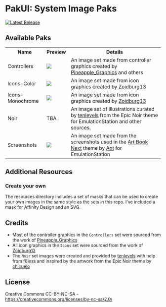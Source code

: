 # PakUI: System Image Paks

[![Latest Release](https://badgers.space/badge/Download/Latest%20Release?icon=eva-download&label=&scale=1.25&corner_radius=s)](https://github.com/anthonycaccese/pakui-system-image-paks/releases/latest)

## Available Paks

<table>
    <tr>
      <th>Name</th>
      <th>Preview</th>
      <th>Details</th>
    </tr>
    <tr>
      <td>Controllers</td>
      <td><image src="https://github.com/user-attachments/assets/55da10ff-6fa1-40c6-a246-d73f4a8e62a0" /></td>
      <td>An image set made from controller graphics created by <a href="https://archive.org/details/full-color-pngs">Pineapple_Graphics</a> and others</td>
    </tr>
    <tr>
      <td>Icons-Color</td>
      <td><image src="https://github.com/user-attachments/assets/d395d259-e436-48d2-91f1-2aa9c99e3878" /></td>
      <td>An image set made from icon graphics created by <a href="https://github.com/Zoidburg13/ES-DE-System-Icon-Set">Zoidburg13</a></td>
    </tr>
    <tr>
      <td>Icons-Monochrome</td>
      <td><image src="https://github.com/user-attachments/assets/8db581d6-62e4-42a4-af86-1511e993257b" /></td>
      <td>An image set made from icon graphics created by <a href="https://github.com/Zoidburg13/ES-DE-System-Icon-Set">Zoidburg13</a></td>
    </tr>
    <tr>
      <td>Noir</td>
      <td>TBA</td>
      <td>An image set of illustrations curated by <a href="https://www.reddit.com/user/tenlevels/">tenlevels</a> from the Epic Noir theme for EmulationStation and other sources.</td>
    </tr>
    <tr>
      <td>Screenshots</td>
      <td><image src="https://github.com/user-attachments/assets/293e3192-13ae-426a-9183-f3a671550ca5" /></td>
      <td>An image set made from the screenshots used in the <a href="https://github.com/anthonycaccese/art-book-next-es">Art Book Next</a> theme by <a href="https://github.com/anthonycaccese/">Ant</a> for EmulationStation</td>
    </tr>
</table>

## Additional Resources

### Create your own

The resources directory includes a set of masks that can be used to create your own images in the same style as the sets in this repo.  I've included a mask for Affinity Design and an SVG.

## **Credits**

- Most of the controller graphics in the `Controllers` set were sourced from the work of [Pineapple_Graphics](https://archive.org/details/full-color-pngs)
- All icon graphics in the `Icons` set were sourced from the work of [Zoidburg13](https://github.com/Zoidburg13/ES-DE-System-Icon-Set)
- The `Noir` set images were created and provided by [tenlevels](https://www.reddit.com/user/tenlevels/) with help from f8less and inspired by the artwork from the Epic Noir theme by [chicuelo](https://github.com/c64-dev/es-theme-epicnoir)

## **License**
Creative Commons CC-BY-NC-SA - https://creativecommons.org/licenses/by-nc-sa/2.0/
